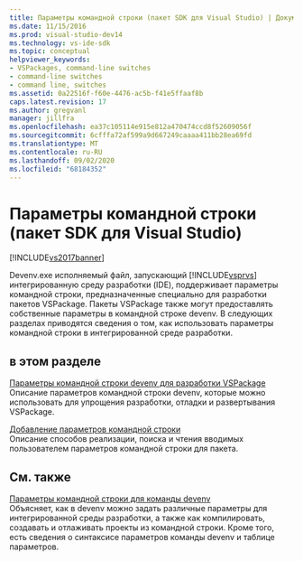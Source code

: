 ```yaml
---
title: Параметры командной строки (пакет SDK для Visual Studio) | Документация Майкрософт
ms.date: 11/15/2016
ms.prod: visual-studio-dev14
ms.technology: vs-ide-sdk
ms.topic: conceptual
helpviewer_keywords:
- VSPackages, command-line switches
- command-line switches
- command line, switches
ms.assetid: 0a22516f-f60e-4476-ac5b-f41e5ffaaf8b
caps.latest.revision: 17
ms.author: gregvanl
manager: jillfra
ms.openlocfilehash: ea37c105114e915e812a470474ccd8f52609056f
ms.sourcegitcommit: 6cfffa72af599a9d667249caaaa411bb28ea69fd
ms.translationtype: MT
ms.contentlocale: ru-RU
ms.lasthandoff: 09/02/2020
ms.locfileid: "68184352"
---
```

# <a name="command-line-switches-visual-studio-sdk"></a>Параметры командной строки (пакет SDK для Visual Studio)
[!INCLUDE[vs2017banner](../includes/vs2017banner.md)]

Devenv.exe исполняемый файл, запускающий [!INCLUDE[vsprvs](../includes/vsprvs-md.md)] интегрированную среду разработки (IDE), поддерживает параметры командной строки, предназначенные специально для разработки пакетов VSPackage. Пакеты VSPackage также могут предоставлять собственные параметры в командной строке devenv. В следующих разделах приводятся сведения о том, как использовать параметры командной строки в интегрированной среде разработки.  
  
## <a name="in-this-section"></a>в этом разделе  
 [Параметры командной строки devenv для разработки VSPackage](../extensibility/devenv-command-line-switches-for-vspackage-development.md)  
 Описание параметров командной строки devenv, которые можно использовать для упрощения разработки, отладки и развертывания VSPackage.  
  
 [Добавление параметров командной строки](../extensibility/adding-command-line-switches.md)  
 Описание способов реализации, поиска и чтения вводимых пользователем параметров командной строки для пакета.  
  
## <a name="related-sections"></a>См. также  
 [Параметры командной строки для команды devenv](../ide/reference/devenv-command-line-switches.md)  
 Объясняет, как в devenv можно задать различные параметры для интегрированной среды разработки, а также как компилировать, создавать и отлаживать проекты из командной строки. Кроме того, есть сведения о синтаксисе параметров команды devenv и таблице параметров.
